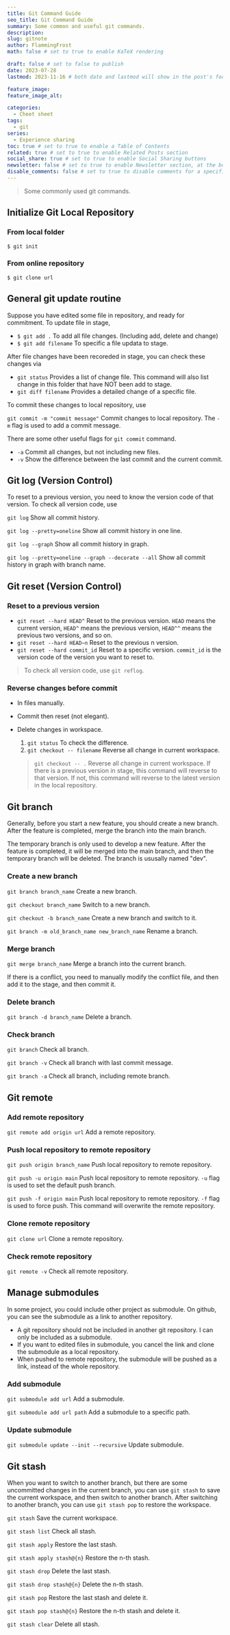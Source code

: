 ```yaml
---
title: Git Command Guide
seo_title: Git Command Guide
summary: Some common and useful git commands.
description:
slug: gitnote
author: FlammingFrost
math: false # set to true to enable KaTeX rendering

draft: false # set to false to publish
date: 2023-07-28
lastmod: 2023-11-16 # both date and lastmod will show in the post's footer

feature_image:
feature_image_alt:

categories:
  - Cheet sheet
tags:
  - git
series: 
  - Experience sharing
toc: true # set to true to enable a Table of Contents
related: true # set to true to enable Related Posts section
social_share: true # set to true to enable Social Sharing buttons
newsletter: false # set to true to enable Newsletter section, at the bottom of the page
disable_comments: false # set to true to disable comments for a specific post
---
```


> Some commonly used git commands. 

## Initialize Git Local Repository

### From local folder

`$ git init`

### From online repository

`$ git clone url`

## General git update routine

Suppose you have edited some file in repository, and ready for commitment. To update file in stage,

- `$ git add .` To add all file changes. (Including add, delete and change)
- `$ git add filename` To specific a file updata to stage.

After file changes have been recoreded in stage, you can check these changes via

- `git status` Provides a list of change file. This command will also list change in this folder that have NOT been add to stage.
- `git diff filename` Provides a detailed change of a specific file.

To commit these changes to local repository, use

`git commit -m "commit message"` Commit changes to local repository. The `-m` flag is used to add a commit message.

There are some other useful flags for `git commit` command.

- `-a` Commit all changes, but not including new files.
- `-v` Show the difference between the last commit and the current commit.

## Git log (Version Control)

To reset to a previous version, you need to know the version code of that version. To check all version code, use

`git log` Show all commit history.

`git log --pretty=oneline` Show all commit history in one line.

`git log --graph` Show all commit history in graph.

`git log --pretty=oneline --graph --decorate --all` Show all commit history in graph with branch name.

## Git reset (Version Control)

### Reset to a previous version

- `git reset --hard HEAD^` Reset to the previous version. `HEAD` means the current version, `HEAD^` means the previous version, `HEAD^^` means the previous two versions, and so on.
- `git reset --hard HEAD~n` Reset to the previous n version.
- `git reset --hard commit_id` Reset to a specific version. `commit_id` is the version code of the version you want to reset to.

> To check all version code, use `git reflog`.

### Reverse changes before commit

- In files manually.

- Commit then reset (not elegant).

- Delete changes in workspace.

  1. `git status` To check the difference.
  2. `git checkout -- filename` Reverse all change in current workspace.

  > `git checkout -- .` Reverse all change in current workspace. If there is a previous version in stage, this command will reverse to that version. If not, this command will reverse to the latest version in the local repository.

## Git branch

Generally, before you start a new feature, you should create a new branch. After the feature is completed, merge the branch into the main branch.

The temporary branch is only used to develop a new feature. After the feature is completed, it will be merged into the main branch, and then the temporary branch will be deleted. The branch is ususally named "dev".

### Create a new branch

`git branch branch_name` Create a new branch.

`git checkout branch_name` Switch to a new branch.

`git checkout -b branch_name` Create a new branch and switch to it.

`git branch -m old_branch_name new_branch_name` Rename a branch.

### Merge branch

`git merge branch_name` Merge a branch into the current branch.

If there is a conflict, you need to manually modify the conflict file, and then add it to the stage, and then commit it.

### Delete branch

`git branch -d branch_name` Delete a branch.

### Check branch

`git branch` Check all branch.

`git branch -v` Check all branch with last commit message.

`git branch -a` Check all branch, including remote branch.

## Git remote

### Add remote repository

`git remote add origin url` Add a remote repository.

### Push local repository to remote repository

`git push origin branch_name` Push local repository to remote repository.

`git push -u origin main` Push local repository to remote repository. `-u` flag is used to set the default push branch.

`git push -f origin main` Push local repository to remote repository. `-f` flag is used to force push. This command will overwrite the remote repository.

### Clone remote repository

`git clone url` Clone a remote repository.

### Check remote repository

`git remote -v` Check all remote repository.

## Manage submodules

In some project, you could include other project as submodule. On github, you can see the submodule as a link to another repository. 
- A git repository should not be included in another git repository. I can only be included as a submodule.
- If you want to edited files in submodule, you cancel the link and clone the submodule as a local repository.
- When pushed to remote repository, the submodule will be pushed as a link, instead of the whole repository.

### Add submodule

`git submodule add url` Add a submodule.

`git submodule add url path` Add a submodule to a specific path.

### Update submodule

`git submodule update --init --recursive` Update submodule.

## Git stash

When you want to switch to another branch, but there are some uncommitted changes in the current branch, you can use `git stash` to save the current workspace, and then switch to another branch. After switching to another branch, you can use `git stash pop` to restore the workspace.

`git stash` Save the current workspace.

`git stash list` Check all stash.

`git stash apply` Restore the last stash.

`git stash apply stash@{n}` Restore the n-th stash.

`git stash drop` Delete the last stash.

`git stash drop stash@{n}` Delete the n-th stash.

`git stash pop` Restore the last stash and delete it.

`git stash pop stash@{n}` Restore the n-th stash and delete it.

`git stash clear` Delete all stash.